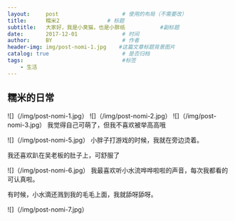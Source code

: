 ```yaml
---
layout:     post                    # 使用的布局（不需要改）
title:      糯米2               # 标题 
subtitle:   大家好，我是小臭猫，也是小胖纸           #副标题
date:       2017-12-01              # 时间
author:     BY                      # 作者
header-img: img/post-nomi-1.jpg    #这篇文章标题背景图片
catalog: true                       # 是否归档
tags:                               #标签
    - 生活
---
```


## 糯米的日常
>

![]（/img/post-nomi-1.jpg）
![]（/img/post-nomi-2.jpg）
![]（/img/post-nomi-3.jpg）
我觉得自己可萌了，但我不喜欢被举高高哦

![]（/img/post-nomi-5.jpg）
小胖子打游戏的时候，我就在旁边烫着。

我还喜欢趴在吴老板的肚子上，可舒服了

![]（/img/post-nomi-6.jpg）
我最喜欢听小水流哗哗啦啦的声音，每次我都看的可认真啦。

有时候，小水滴还溅到我的毛毛上面，我就舔呀舔呀。

![]（/img/post-nomi-7.jpg）
